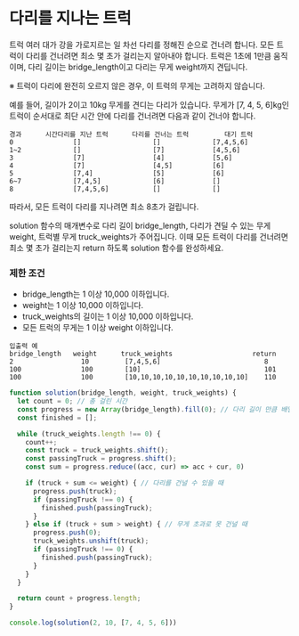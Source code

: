 # 다리를 지나는 트럭
트럭 여러 대가 강을 가로지르는 일 차선 다리를 정해진 순으로 건너려 합니다. 모든 트럭이 다리를 건너려면 최소 몇 초가 걸리는지 알아내야 합니다. 트럭은 1초에 1만큼 움직이며, 다리 길이는 bridge_length이고 다리는 무게 weight까지 견딥니다.

※ 트럭이 다리에 완전히 오르지 않은 경우, 이 트럭의 무게는 고려하지 않습니다.

예를 들어, 길이가 2이고 10kg 무게를 견디는 다리가 있습니다. 무게가 [7, 4, 5, 6]kg인 트럭이 순서대로 최단 시간 안에 다리를 건너려면 다음과 같이 건너야 합니다.
```
경과      시간다리를 지난 트럭      다리를 건너는 트럭         대기 트럭
0               []                  []             [7,4,5,6]
1~2             []                  [7]            [4,5,6]
3               [7]                 [4]            [5,6]
4               [7]                 [4,5]          [6]
5               [7,4]               [5]            [6]
6~7             [7,4,5]             [6]            []
8               [7,4,5,6]           []             []
```

따라서, 모든 트럭이 다리를 지나려면 최소 8초가 걸립니다. 

solution 함수의 매개변수로 다리 길이 bridge_length, 다리가 견딜 수 있는 무게 weight, 트럭별 무게 truck_weights가 주어집니다. 이때 모든 트럭이 다리를 건너려면 최소 몇 초가 걸리는지 return 하도록 solution 함수를 완성하세요.
### 제한 조건
* bridge_length는 1 이상 10,000 이하입니다.
* weight는 1 이상 10,000 이하입니다.
* truck_weights의 길이는 1 이상 10,000 이하입니다.
* 모든 트럭의 무게는 1 이상 weight 이하입니다.

```
입출력 예
bridge_length   weight      truck_weights                    return
2                 10         [7,4,5,6]                          8
100               100        [10]                               101
100               100        [10,10,10,10,10,10,10,10,10,10]    110
```

```js
function solution(bridge_length, weight, truck_weights) {
  let count = 0; // 총 걸린 시간
  const progress = new Array(bridge_length).fill(0); // 다리 길이 만큼 배열 생성
  const finished = [];

  while (truck_weights.length !== 0) {
    count++;
    const truck = truck_weights.shift();
    const passingTruck = progress.shift();
    const sum = progress.reduce((acc, cur) => acc + cur, 0)

    if (truck + sum <= weight) { // 다리를 건널 수 있을 때
      progress.push(truck);
      if (passingTruck !== 0) {
        finished.push(passingTruck);
      }
    } else if (truck + sum > weight) { // 무게 초과로 못 건널 때
      progress.push(0);
      truck_weights.unshift(truck);
      if (passingTruck !== 0) {
        finished.push(passingTruck);
      }
    }
  }

  return count + progress.length;
}

console.log(solution(2, 10, [7, 4, 5, 6]))
```

